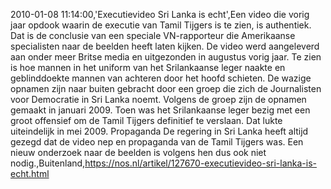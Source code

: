 2010-01-08 11:14:00,'Executievideo Sri Lanka is echt',Een video die vorig jaar opdook waarin de executie van Tamil Tijgers is te zien, is authentiek. Dat is de conclusie van een speciale VN-rapporteur die Amerikaanse specialisten naar de beelden heeft laten kijken. De video werd aangeleverd aan onder meer Britse media en uitgezonden in augustus vorig jaar. Te zien is hoe mannen in het uniform van het Srilankaanse leger naakte en geblinddoekte mannen van achteren door het hoofd schieten. De wazige opnamen zijn naar buiten gebracht door een groep die zich de Journalisten voor Democratie in Sri Lanka noemt. Volgens de groep zijn de opnamen gemaakt in januari 2009. Toen was het Srilankaanse leger bezig met een groot offensief om de Tamil Tijgers definitief te verslaan. Dat lukte uiteindelijk in mei 2009. Propaganda De regering in Sri Lanka heeft altijd gezegd dat de video nep en propaganda van de Tamil Tijgers was. Een nieuw onderzoek naar de beelden is volgens hen dus ook niet nodig.,Buitenland,https://nos.nl/artikel/127670-executievideo-sri-lanka-is-echt.html